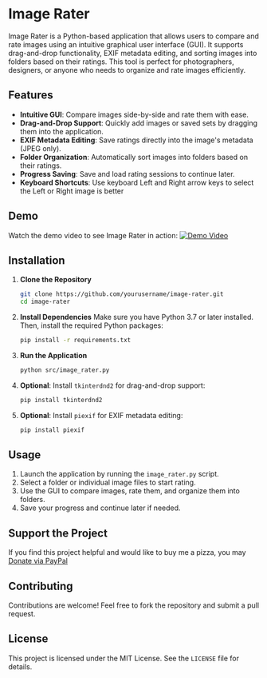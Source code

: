 # Image Rater

Image Rater is a Python-based application that allows users to compare and rate images using an intuitive graphical user interface (GUI). It supports drag-and-drop functionality, EXIF metadata editing, and sorting images into folders based on their ratings. This tool is perfect for photographers, designers, or anyone who needs to organize and rate images efficiently.

## Features

- **Intuitive GUI**: Compare images side-by-side and rate them with ease.
- **Drag-and-Drop Support**: Quickly add images or saved sets by dragging them into the application.
- **EXIF Metadata Editing**: Save ratings directly into the image's metadata (JPEG only).
- **Folder Organization**: Automatically sort images into folders based on their ratings.
- **Progress Saving**: Save and load rating sessions to continue later.
- **Keyboard Shortcuts**: Use keyboard Left and Right arrow keys to select the Left or Right image is better

## Demo

Watch the demo video to see Image Rater in action:
[![Demo Video](https://img.youtube.com/vi/aqHT-Z7Lqiw/0.jpg)](https://youtu.be/aqHT-Z7Lqiw)

## Installation

1. **Clone the Repository**
   ```bash
   git clone https://github.com/yourusername/image-rater.git
   cd image-rater
   ```

2. **Install Dependencies**
   Make sure you have Python 3.7 or later installed. Then, install the required Python packages:
   ```bash
   pip install -r requirements.txt
   ```

3. **Run the Application**
   ```bash
   python src/image_rater.py
   ```

4. **Optional**: Install `tkinterdnd2` for drag-and-drop support:
   ```bash
   pip install tkinterdnd2
   ```

5. **Optional**: Install `piexif` for EXIF metadata editing:
   ```bash
   pip install piexif
   ```

## Usage

1. Launch the application by running the `image_rater.py` script.
2. Select a folder or individual image files to start rating.
3. Use the GUI to compare images, rate them, and organize them into folders.
4. Save your progress and continue later if needed.

## Support the Project

If you find this project helpful and would like to buy me a pizza, you may [Donate via PayPal](https://www.paypal.com/paypalme/radialmonster)

## Contributing

Contributions are welcome! Feel free to fork the repository and submit a pull request.

## License

This project is licensed under the MIT License. See the `LICENSE` file for details.